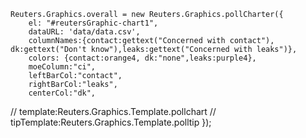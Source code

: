 	Reuters.Graphics.overall = new Reuters.Graphics.pollCharter({
		el: "#reutersGraphic-chart1",
		dataURL: 'data/data.csv',
		columnNames:{contact:gettext("Concerned with contact"), dk:gettext("Don't know"),leaks:gettext("Concerned with leaks")},
		colors: {contact:orange4, dk:"none",leaks:purple4},  
		moeColumn:"ci",
		leftBarCol:"contact",
		rightBarCol:"leaks",
		centerCol:"dk",
//		template:Reuters.Graphics.Template.pollchart
//		tipTemplate:Reuters.Graphics.Template.polltip
	});	
	